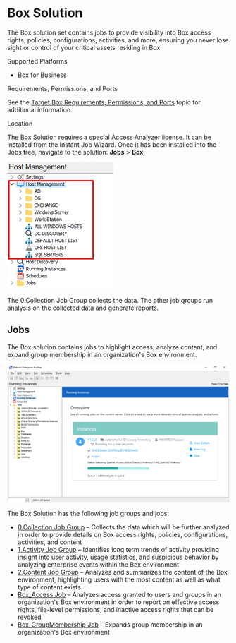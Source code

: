 # Box Solution

The Box solution set contains jobs to provide visibility into Box access rights, policies, configurations, activities, and more, ensuring you never lose sight or control of your critical assets residing in Box.

Supported Platforms

- Box for Business

Requirements, Permissions, and Ports

See the [Target Box Requirements, Permissions, and Ports](/docs/product_docs/accessanalyzer/accessanalyzer/enterpriseauditor/requirements/target/box.md) topic for additional information.

Location

The Box Solution requires a special Access Analyzer license. It can be installed from the Instant Job Wizard. Once it has been installed into the Jobs tree, navigate to the solution: __Jobs__ > __Box__.

![Box Solution in the Jobs Tree](/static/img/product_docs/accessanalyzer/accessanalyzer/enterpriseauditor/admin/hostmanagement/jobstree.png)

The 0.Collection Job Group collects the data. The other job groups run analysis on the collected data and generate reports.

## Jobs

The Box solution contains jobs to highlight access, analyze content, and expand group membership in an organization's Box environment.

![Box Solution Overview page](/static/img/product_docs/accessanalyzer/accessanalyzer/enterpriseauditor/admin/runninginstances/overviewpage.png)

The Box Solution has the following job groups and jobs:

- [0.Collection Job Group](/docs/product_docs/accessanalyzer/accessanalyzer/enterpriseauditor/solutions/box/collection/overview.md) – Collects the data which will be further analyzed in order to provide details on Box access rights, policies, configurations, activities, and content
- [1.Activity Job Group](/docs/product_docs/accessanalyzer/accessanalyzer/enterpriseauditor/solutions/box/activity/overview.md) – Identifies long term trends of activity providing insight into user activity, usage statistics, and suspicious behavior by analyzing enterprise events within the Box environment
- [2.Content Job Group](/docs/product_docs/accessanalyzer/accessanalyzer/enterpriseauditor/solutions/box/content/overview.md) – Analyzes and summarizes the content of the Box environment, highlighting users with the most content as well as what type of content exists
- [Box\_Access Job](/docs/product_docs/accessanalyzer/accessanalyzer/enterpriseauditor/solutions/box/box_access.md) – Analyzes access granted to users and groups in an organization's Box environment in order to report on effective access rights, file-level permissions, and inactive access rights that can be revoked
- [Box\_GroupMembership Job](/docs/product_docs/accessanalyzer/accessanalyzer/enterpriseauditor/solutions/box/box_groupmembership.md) – Expands group membership in an organization's Box environment
